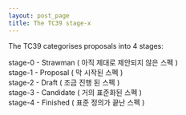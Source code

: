 ```yaml
---
layout: post_page
title: The TC39 stage-x
---
```


The TC39 categorises proposals into 4 stages:

  stage-0 - Strawman ( 아직 제대로 제안되지 않은 스펙 )  
  stage-1 - Proposal ( 막 시작된 스펙 )  
  stage-2 - Draft ( 조금 진행 된 스펙 )  
  stage-3 - Candidate ( 거의 표준화된 스펙 )  
  stage-4 - Finished ( 표준 정의가 끝난 스펙 )  

